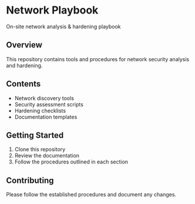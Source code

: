 # Network Playbook

On-site network analysis & hardening playbook

## Overview

This repository contains tools and procedures for network security analysis and hardening.

## Contents

- Network discovery tools
- Security assessment scripts
- Hardening checklists
- Documentation templates

## Getting Started

1. Clone this repository
2. Review the documentation
3. Follow the procedures outlined in each section

## Contributing

Please follow the established procedures and document any changes.

